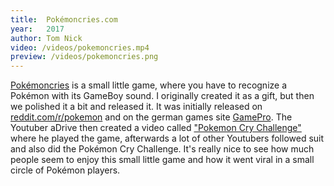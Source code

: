 ```yaml
---
title:  Pokémoncries.com
year:   2017
author: Tom Nick
video: /videos/pokemoncries.mp4
preview: /videos/pokemoncries.png
---
```


[Pokémoncries](https://pokemoncries.com) is a small little game, where you have to recognize a Pokémon with its GameBoy sound. I originally created it as a gift, but then we polished it a bit and released it.
It was initially released on [reddit.com/r/pokemon](https://reddit.com/r/pokemon) and on the german games site [GamePro](https://www.gamepro.de/artikel/pokemon-cries-testet-euer-wissen-erkennt-ihr-die-game-boy-sounds-aller-pokemon,3327842.html).
The Youtuber aDrive then created a video called ["Pokemon Cry Challenge"](https://www.youtube.com/watch?v=x2Oy495gBGQ) where he played the game, afterwards a lot of other Youtubers followed suit and also did the Pokémon Cry Challenge.
It's really nice to see how much people seem to enjoy this small little game and how it went viral in a small circle of Pokémon players.
